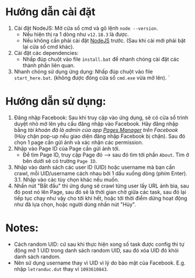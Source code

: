 # Hướng dẫn cài đặt
1. Cài đặt NodeJS: Mở cửa sổ cmd và gõ lệnh `node --version`. 
    - Nếu hiện thị ra 1 dòng như `v12.18.3` là được. 
    - Nếu không cần phải cài đặt [NodeJS](https://nodejs.org/en/) trước. (Sau khi cài mới phải bật lại cửa sổ cmd khác).
2. Cài đặt các dependencies: 
    - Nhấp đúp chuột vào file `install.bat` để nhanh chóng cài đặt các thành phần liên quan.
3. Nhanh chóng sử dụng ứng dụng: Nhấp đúp chuột vào file `start_here.bat`. (không được đóng cửa sổ `cmd.exe` vừa mở lên).
`
# Hướng dẫn sử dụng:
1. Đăng nhập Facebook: Sau khi truy cập vào ứng dụng, sẽ có cửa sổ trình duyệt nhỏ mở lên yêu cầu đăng nhập vào Facebook. Hãy đăng nhập bằng *tài khoản đã là admin của app [Pages Manager](https://developers.facebook.com/apps/201557361779080/roles/roles/) trên Facebook* (Hủy chặn pop-up nếu giao diện đăng nhập Facebook bị chặn). Sau đó chọn 1 page cần gửi ảnh và xác nhận các permission.
2. Nhập vào Page ID của Page cần gửi ảnh tới.
    - Để tìm Page ID, truy cập Page đó --> sau đó tìm tới phần `About`. Tìm ở bên dưới sẽ có trường `Page ID`.
3. Nhập vào danh sách các user ID (UID) hoặc username mà bạn cần crawl, mỗi UID/username cách nhau bởi 1 dấu xuống dòng (phím Enter).
3.1. Nhập vào các tùy chọn khác nếu muốn.
4. Nhấn nút "Bắt đầu" thì ứng dụng sẽ crawl từng user lấy URL ảnh bìa, sau đó post nó lên Page, sau đó sẽ là thời gian chờ giữa các task, sau đó lại tiếp tục chạy như vậy cho tới khi hết, hoặc tới thời điểm dừng hoạt động như đã lựa chọn, hoặc người dùng nhấn nút "Hủy".

# Notes:
- Cách random UID: cứ sau khi thực hiện xong số task được config thì tự động mở 1 UID trong danh sách random UID, sau đó xóa UID đó khỏi danh sách random.
- Nên sử dụng username thay vì UID vì lý do bảo mật của Facebook. E.g. nhập `letranduc.dut` thay vì `1093610843`.